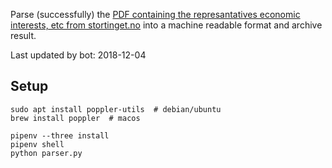 Parse (successfully) the [PDF containing the represantatives economic interests, etc from stortinget.no](https://www.stortinget.no/no/Stortinget-og-demokratiet/Representantene/Okonomiske-interesser/) into a machine readable format and archive result.

Last updated by bot: 2018-12-04

## Setup
    sudo apt install poppler-utils  # debian/ubuntu
    brew install poppler  # macos

    pipenv --three install
    pipenv shell
    python parser.py
